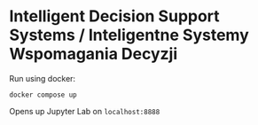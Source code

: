 # Intelligent Decision Support Systems / Inteligentne Systemy Wspomagania Decyzji

Run using docker:
```
docker compose up
```
Opens up Jupyter Lab on `localhost:8888`
